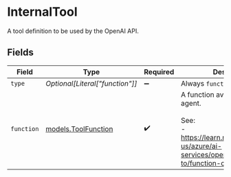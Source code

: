 # InternalTool

A tool definition to be used by the OpenAI API.


## Fields

| Field                                                                                                                        | Type                                                                                                                         | Required                                                                                                                     | Description                                                                                                                  | Example                                                                                                                      |
| ---------------------------------------------------------------------------------------------------------------------------- | ---------------------------------------------------------------------------------------------------------------------------- | ---------------------------------------------------------------------------------------------------------------------------- | ---------------------------------------------------------------------------------------------------------------------------- | ---------------------------------------------------------------------------------------------------------------------------- |
| `type`                                                                                                                       | *Optional[Literal["function"]]*                                                                                              | :heavy_minus_sign:                                                                                                           | Always `function`.                                                                                                           | function                                                                                                                     |
| `function`                                                                                                                   | [models.ToolFunction](../models/toolfunction.md)                                                                             | :heavy_check_mark:                                                                                                           | A function available to an agent.<br/><br/>See:<br/>- https://learn.microsoft.com/en-us/azure/ai-services/openai/how-to/function-calling |                                                                                                                              |